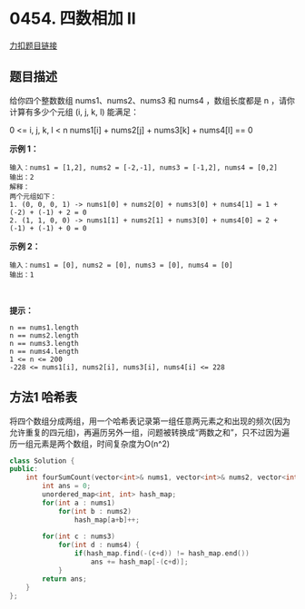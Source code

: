 <p id="四数相加II"></p>

# 0454. 四数相加 II   

[力扣题目链接](https://leetcode-cn.com/problems/4sum-ii/)         


## 题目描述  

给你四个整数数组 nums1、nums2、nums3 和 nums4 ，数组长度都是 n ，请你计算有多少个元组 (i, j, k, l) 能满足：

0 <= i, j, k, l < n
nums1[i] + nums2[j] + nums3[k] + nums4[l] == 0
 

**示例 1：**

    输入：nums1 = [1,2], nums2 = [-2,-1], nums3 = [-1,2], nums4 = [0,2]
    输出：2
    解释：
    两个元组如下：
    1. (0, 0, 0, 1) -> nums1[0] + nums2[0] + nums3[0] + nums4[1] = 1 + (-2) + (-1) + 2 = 0
    2. (1, 1, 0, 0) -> nums1[1] + nums2[1] + nums3[0] + nums4[0] = 2 + (-1) + (-1) + 0 = 0

**示例 2：**

    输入：nums1 = [0], nums2 = [0], nums3 = [0], nums4 = [0]
    输出：1
 

**提示：**

    n == nums1.length
    n == nums2.length
    n == nums3.length
    n == nums4.length
    1 <= n <= 200
    -228 <= nums1[i], nums2[i], nums3[i], nums4[i] <= 228



## 方法1 哈希表  

将四个数组分成两组，用一个哈希表记录第一组任意两元素之和出现的频次(因为允许重复的四元组)，再遍历另外一组，问题被转换成“两数之和”，只不过因为遍历一组元素是两个数组，时间复杂度为O(n^2)  

```cpp
class Solution {
public:
    int fourSumCount(vector<int>& nums1, vector<int>& nums2, vector<int>& nums3, vector<int>& nums4) {
        int ans = 0;
        unordered_map<int, int> hash_map;
        for(int a : nums1)
            for(int b : nums2)
                hash_map[a+b]++;
        
        for(int c : nums3)   
            for(int d : nums4) {
                if(hash_map.find(-(c+d)) != hash_map.end())
                    ans += hash_map[-(c+d)];
            }
        return ans;
    }
};
```